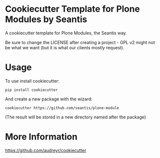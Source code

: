 # Cookiecutter Template for Plone Modules by Seantis

A cookiecutter template for Plone Modules, the Seantis way.

Be sure to change the LICENSE after creating a project - GPL v2 might not be
what we want (but it is what our clients mostly request).

# Usage

To use install cookiecutter:

    pip install cookiecutter

And create a new package with the wizard:

    cookiecutter https://github.com/seantis/plone-module

(The result will be stored in a new directory named after the package)

# More Information

https://github.com/audreyr/cookiecutter
